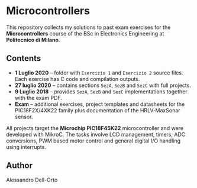 # Microcontrollers

This repository collects my solutions to past exam exercises for the **Microcontrollers** course of the BSc in Electronics Engineering at **Politecnico di Milano**.

## Contents

- **1 Luglio 2020** – folder with `Esercizio 1` and `Esercizio 2` source files. Each exercise has C code and compilation outputs.
- **27 luglio 2020** – contains sections `SezA`, `SezB` and `SezC` with full projects.
- **9 Luglio 2018** – provides `SezA`, `SezB` and `SezC` implementations together with the exam PDF.
- **Exam** – additional exercises, project templates and datasheets for the PIC18F2X/4XK22 family plus documentation of the HRLV‑MaxSonar sensor.

All projects target the **Microchip PIC18F45K22** microcontroller and were developed with MikroC. The tasks involve LCD management, timers, ADC conversions, PWM based motor control and general digital I/O handling using interrupts.

## Author

Alessandro Dell-Orto
